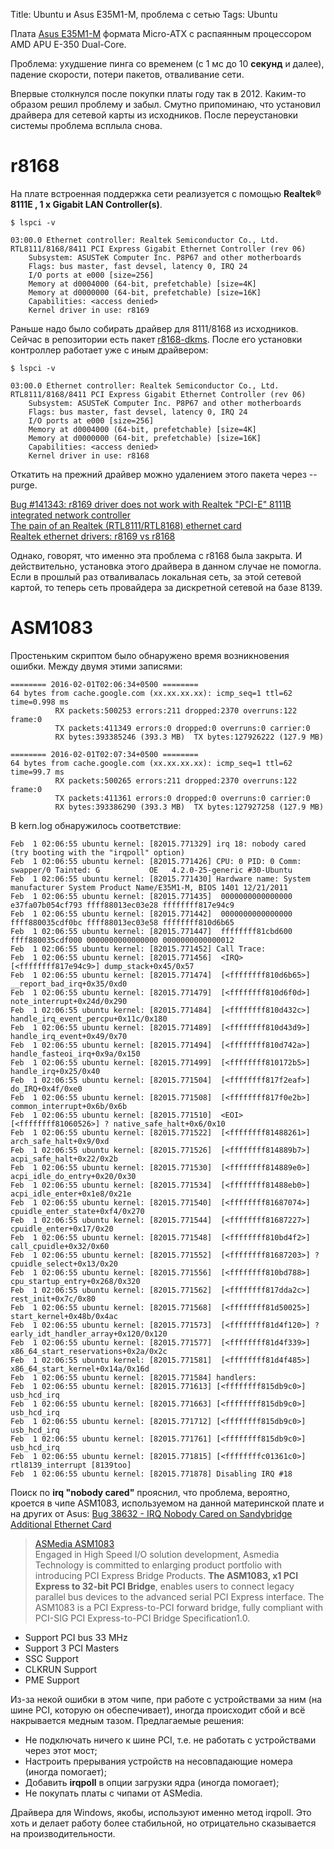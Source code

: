 Title: Ubuntu и Asus E35M1-M, проблема с сетью
Tags: Ubuntu

Плата [Asus E35M1-M](https://www.asus.com/ru/Motherboards/E35M1M/) формата Micro-ATX с распаянным процессором AMD APU E-350 Dual-Core.

Проблема: ухудшение пинга со временем (с 1 мс до 10 **секунд** и далее), падение скорости, потери пакетов, отваливание сети.

Впервые столкнулся после покупки платы году так в 2012. Каким-то образом решил проблему и забыл.
Смутно припоминаю, что установил драйвера для сетевой карты из исходников.
После переустановки системы проблема всплыла снова.

# r8168

На плате встроенная поддержка сети реализуется с помощью **Realtek® 8111E , 1 x Gigabit LAN Controller(s)**.
```
$ lspci -v

03:00.0 Ethernet controller: Realtek Semiconductor Co., Ltd. RTL8111/8168/8411 PCI Express Gigabit Ethernet Controller (rev 06)
	Subsystem: ASUSTeK Computer Inc. P8P67 and other motherboards
	Flags: bus master, fast devsel, latency 0, IRQ 24
	I/O ports at e000 [size=256]
	Memory at d0004000 (64-bit, prefetchable) [size=4K]
	Memory at d0000000 (64-bit, prefetchable) [size=16K]
	Capabilities: <access denied>
	Kernel driver in use: r8169
```


Раньше надо было собирать драйвер для 8111/8168 из исходников.
Сейчас в репозитории есть пакет [r8168-dkms](http://packages.ubuntu.com/wily/r8168-dkms).
После его установки контроллер работает уже с иным драйвером:
```
$ lspci -v

03:00.0 Ethernet controller: Realtek Semiconductor Co., Ltd. RTL8111/8168/8411 PCI Express Gigabit Ethernet Controller (rev 06)
	Subsystem: ASUSTeK Computer Inc. P8P67 and other motherboards
	Flags: bus master, fast devsel, latency 0, IRQ 24
	I/O ports at e000 [size=256]
	Memory at d0004000 (64-bit, prefetchable) [size=4K]
	Memory at d0000000 (64-bit, prefetchable) [size=16K]
	Capabilities: <access denied>
	Kernel driver in use: r8168
```
Откатить на прежний драйвер можно удалением этого пакета через --purge.

[Bug #141343: r8169 driver does not work with Realtek "PCI-E" 8111B integrated network controller](https://bugs.launchpad.net/ubuntu/+source/linux/+bug/141343)<br/>
[The pain of an Realtek (RTL8111/RTL8168) ethernet card](https://unixblogger.wordpress.com/2011/10/18/the-pain-of-an-realtek-rtl8111rtl8168-ethernet-card/)</br>
[Realtek ethernet drivers: r8169 vs r8168](https://nelsonslog.wordpress.com/2012/01/22/realtek-ethernet-drivers-r8169-vs-r8168/)

Однако, говорят, что именно эта проблема с r8168 была закрыта. И действительно, установка этого драйвера в данном случае не помогла. Если в прошлый раз отваливалась локальная сеть, за этой сетевой картой, то теперь сеть провайдера за дискретной сетевой на базе 8139.

# ASM1083

Простеньким скриптом было обнаружено время возникновения ошибки. Между двумя этими записями:
```
======== 2016-02-01T02:06:34+0500 ========
64 bytes from cache.google.com (xx.xx.xx.xx): icmp_seq=1 ttl=62 time=0.998 ms
          RX packets:500253 errors:211 dropped:2370 overruns:122 frame:0
          TX packets:411349 errors:0 dropped:0 overruns:0 carrier:0
          RX bytes:393385246 (393.3 MB)  TX bytes:127926222 (127.9 MB)

======== 2016-02-01T02:07:34+0500 ========
64 bytes from cache.google.com (xx.xx.xx.xx): icmp_seq=1 ttl=62 time=99.7 ms
          RX packets:500265 errors:211 dropped:2370 overruns:122 frame:0
          TX packets:411361 errors:0 dropped:0 overruns:0 carrier:0
          RX bytes:393386290 (393.3 MB)  TX bytes:127927258 (127.9 MB)
```

В kern.log обнаружилось соответствие:
```
Feb  1 02:06:55 ubuntu kernel: [82015.771329] irq 18: nobody cared (try booting with the "irqpoll" option)
Feb  1 02:06:55 ubuntu kernel: [82015.771426] CPU: 0 PID: 0 Comm: swapper/0 Tainted: G           OE   4.2.0-25-generic #30-Ubuntu
Feb  1 02:06:55 ubuntu kernel: [82015.771430] Hardware name: System manufacturer System Product Name/E35M1-M, BIOS 1401 12/21/2011
Feb  1 02:06:55 ubuntu kernel: [82015.771435]  0000000000000000 e37fa07b054cf793 ffff88013ec03e28 ffffffff817e94c9
Feb  1 02:06:55 ubuntu kernel: [82015.771442]  0000000000000000 ffff880035cdf0bc ffff88013ec03e58 ffffffff810d6b65
Feb  1 02:06:55 ubuntu kernel: [82015.771447]  ffffffff81cbd600 ffff880035cdf000 0000000000000000 0000000000000012
Feb  1 02:06:55 ubuntu kernel: [82015.771452] Call Trace:
Feb  1 02:06:55 ubuntu kernel: [82015.771456]  <IRQ>  [<ffffffff817e94c9>] dump_stack+0x45/0x57
Feb  1 02:06:55 ubuntu kernel: [82015.771474]  [<ffffffff810d6b65>] __report_bad_irq+0x35/0xd0
Feb  1 02:06:55 ubuntu kernel: [82015.771479]  [<ffffffff810d6f0d>] note_interrupt+0x24d/0x290
Feb  1 02:06:55 ubuntu kernel: [82015.771484]  [<ffffffff810d432c>] handle_irq_event_percpu+0x11c/0x180
Feb  1 02:06:55 ubuntu kernel: [82015.771489]  [<ffffffff810d43d9>] handle_irq_event+0x49/0x70
Feb  1 02:06:55 ubuntu kernel: [82015.771494]  [<ffffffff810d742a>] handle_fasteoi_irq+0x9a/0x150
Feb  1 02:06:55 ubuntu kernel: [82015.771499]  [<ffffffff810172b5>] handle_irq+0x25/0x40
Feb  1 02:06:55 ubuntu kernel: [82015.771504]  [<ffffffff817f2eaf>] do_IRQ+0x4f/0xe0
Feb  1 02:06:55 ubuntu kernel: [82015.771508]  [<ffffffff817f0e2b>] common_interrupt+0x6b/0x6b
Feb  1 02:06:55 ubuntu kernel: [82015.771510]  <EOI>  [<ffffffff81060526>] ? native_safe_halt+0x6/0x10
Feb  1 02:06:55 ubuntu kernel: [82015.771522]  [<ffffffff81488261>] arch_safe_halt+0x9/0xd
Feb  1 02:06:55 ubuntu kernel: [82015.771526]  [<ffffffff814889b7>] acpi_safe_halt+0x22/0x2b
Feb  1 02:06:55 ubuntu kernel: [82015.771530]  [<ffffffff814889e0>] acpi_idle_do_entry+0x20/0x30
Feb  1 02:06:55 ubuntu kernel: [82015.771534]  [<ffffffff81488eb0>] acpi_idle_enter+0x1e8/0x21e
Feb  1 02:06:55 ubuntu kernel: [82015.771540]  [<ffffffff81687074>] cpuidle_enter_state+0xf4/0x270
Feb  1 02:06:55 ubuntu kernel: [82015.771544]  [<ffffffff81687227>] cpuidle_enter+0x17/0x20
Feb  1 02:06:55 ubuntu kernel: [82015.771548]  [<ffffffff810bd4f2>] call_cpuidle+0x32/0x60
Feb  1 02:06:55 ubuntu kernel: [82015.771552]  [<ffffffff81687203>] ? cpuidle_select+0x13/0x20
Feb  1 02:06:55 ubuntu kernel: [82015.771556]  [<ffffffff810bd788>] cpu_startup_entry+0x268/0x320
Feb  1 02:06:55 ubuntu kernel: [82015.771562]  [<ffffffff817dda2c>] rest_init+0x7c/0x80
Feb  1 02:06:55 ubuntu kernel: [82015.771568]  [<ffffffff81d50025>] start_kernel+0x48b/0x4ac
Feb  1 02:06:55 ubuntu kernel: [82015.771573]  [<ffffffff81d4f120>] ? early_idt_handler_array+0x120/0x120
Feb  1 02:06:55 ubuntu kernel: [82015.771577]  [<ffffffff81d4f339>] x86_64_start_reservations+0x2a/0x2c
Feb  1 02:06:55 ubuntu kernel: [82015.771581]  [<ffffffff81d4f485>] x86_64_start_kernel+0x14a/0x16d
Feb  1 02:06:55 ubuntu kernel: [82015.771584] handlers:
Feb  1 02:06:55 ubuntu kernel: [82015.771613] [<ffffffff815db9c0>] usb_hcd_irq
Feb  1 02:06:55 ubuntu kernel: [82015.771663] [<ffffffff815db9c0>] usb_hcd_irq
Feb  1 02:06:55 ubuntu kernel: [82015.771712] [<ffffffff815db9c0>] usb_hcd_irq
Feb  1 02:06:55 ubuntu kernel: [82015.771761] [<ffffffff815db9c0>] usb_hcd_irq
Feb  1 02:06:55 ubuntu kernel: [82015.771815] [<ffffffffc01361c0>] rtl8139_interrupt [8139too]
Feb  1 02:06:55 ubuntu kernel: [82015.771878] Disabling IRQ #18
```

Поиск по **irq "nobody cared"** прояснил, что проблема, вероятно, кроется в чипе ASM1083, используемом на данной материнской плате и на других от Asus:
[Bug 38632 - IRQ Nobody Cared on Sandybridge Additional Ethernet Card](https://bugzilla.kernel.org/show_bug.cgi?id=38632)
> [ASMedia ASM1083](http://www.asmedia.com.tw/eng/e_show_products.php?item=114)<br/>
 Engaged in High Speed I/O solution development, Asmedia Technology is committed to enlarging product portfolio with introducing PCI Express Bridge Products. **The ASM1083, x1 PCI Express to 32-bit PCI Bridge**, enables users to connect legacy parallel bus devices to the advanced serial PCI Express interface.  The ASM1083 is a PCI Express-to-PCI forward bridge, fully compliant with PCI-SIG PCI Express-to-PCI Bridge Specification1.0.
- Support PCI bus 33 MHz
- Support 3 PCI Masters
- SSC Support
- CLKRUN Support
- PME Support

Из-за некой ошибки в этом чипе, при работе с устройствами за ним (на шине PCI, которую он обеспечивает), иногда происходит сбой и всё накрывается медным тазом.
Предлагаемые решения:
 - Не подключать ничего к шине PCI, т.е. не работать с устройствами через этот мост;
 - Настроить прерывания устройств на несовпадающие номера (иногда помогает);
 - Добавить **irqpoll** в опции загрузки ядра (иногда помогает);
 - Не покупать платы с чипами от ASMedia.

Драйвера для Windows, якобы, используют именно метод irqpoll. Это хоть и делает работу более стабильной, но отрицательно сказывается на производительности.